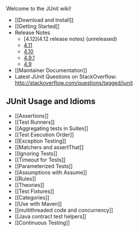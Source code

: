 Welcome to the JUnit wiki!

* [[Download and Install]]
* [[Getting Started]]
* Release Notes
  * [4.12](4.12 release notes) (unreleased)
  * [4.11](https://github.com/KentBeck/junit/blob/master/doc/ReleaseNotes4.11.md)
  * [4.10](https://github.com/KentBeck/junit/blob/master/doc/ReleaseNotes4.10.md)
  * [4.9.1](https://github.com/KentBeck/junit/blob/master/doc/ReleaseNotes4.9.1.md)
  * [4.9](https://github.com/KentBeck/junit/blob/master/doc/ReleaseNotes4.9.md)
* [[Maintainer Documentation]]
* Latest JUnit Questions on StackOverflow: http://stackoverflow.com/questions/tagged/junit

##  JUnit Usage and Idioms
* [[Assertions]]
* [[Test Runners]]
* [[Aggregating tests in Suites]]
* [[Test Execution Order]]
* [[Exception Testing]]
* [[Matchers and assertThat]]
* [[Ignoring Tests]]
* [[Timeout for Tests]]
* [[Parameterized Tests]]
* [[Assumptions with Assume]]
* [[Rules]]
* [[Theories]]
* [[Test Fixtures]]
* [[Categories]]
* [[Use with Maven]]
* [[multithreaded code and concurrency]]
* [[Java contract test helpers]]
* [[Continuous Testing]]
